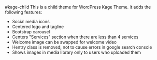 #kage-child
This is a child theme for WordPress Kage Theme.  It adds the following features:
- Social media icons
- Centered logo and tagline
- Bootstrap carousel
- Centers "Services" section when there are less than 4 services
- Welcome image can be swapped for welcome video
- Hentry class is removed, not to cause errors in google search console
- Shows images in media library only to users who uploaded them